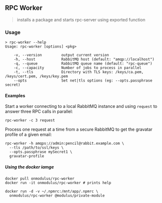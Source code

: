 ## RPC Worker

> installs a package and starts rpc-server using exported function


### Usage

```
> rpc-worker --help
Usage: rpc-worker [options] <pkg>

    -v, --version         output current version
    -h, --host            RabbitMQ host (default: "amqp://localhost")
    -q, --queue           RabbitMQ queue name (default: "rpc-queue")
    -c, --capacity        Number of jobs to process in parallel
    -t, --tls             Directory with TLS keys: /keys/ca.pem, /keys/cert.pem, /keys/key.pem
    --opts                Set net|tls options (eg: --opts.passphrase secret)
```

#### Examples

Start a worker connecting to a local RabbitMQ instance and using `request` to
answer three RPC calls in parallel:

`rpc-worker -c 3 request`

Process one request at a time from a secure RabbitMQ to get the gravatar
profile of a given email:

```
rpc-worker -h amqps://admin:pencil@rabbit.example.com \
  --tls /path/to/ssl/keys \
  --opts.passphrase mySecret1 \
  gravatar-profile
```

##### Using the docker iamge

```
docker pull onmodulus/rpc-worker
docker run -it onmodulus/rpc-worker # prints help

docker run -d -v ~/.npmrc:/mnt/app/.npmrc \
  onmodulus/rpc-worker @modulus/private-module
```
